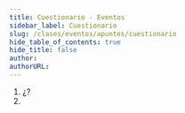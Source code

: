 ```yaml
---
title: Cuestionario - Eventos
sidebar_label: Cuestionario
slug: /clases/eventos/apuntes/cuestionario
hide_table_of_contents: true
hide_title: false
author: 
authorURL: 
---
```


1. ¿?
2. 